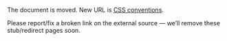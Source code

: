 The document is moved.
New URL is [CSS conventions](../../../library/frontend/conventions-css.md).

Please report/fix a broken link on the external source — we’ll remove these stub/redirect pages soon.
